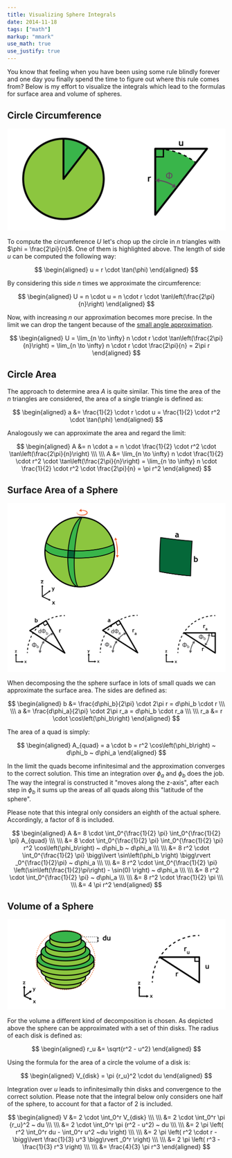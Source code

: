 ```yaml
---
title: Visualizing Sphere Integrals
date: 2014-11-18
tags: ["math"]
markup: "mmark"
use_math: true
use_justify: true
---
```



You know that feeling when you have been using some rule blindly forever and one day you finally spend the time to figure out where this rule comes from? Below is my effort to visualize the integrals which lead to the formulas for surface area and volume of spheres.

<!--more-->


## Circle Circumference


![Circle Area and Circumference](data/circle-area.png)

To compute the circumference $U$ let's chop up the circle in $n$ triangles with $\phi = \frac{2\pi}{n}$. One of them is highlighted above. The length of side $u$ can be computed the following way:

$$
\begin{aligned}
u = r \cdot \tan(\phi)
\end{aligned}
$$

By considering this side $n$ times we approximate the circumference:

$$
\begin{aligned}
U = n \cdot u = n \cdot r \cdot \tan\left(\frac{2\pi}{n}\right)
\end{aligned}
$$


Now, with increasing $n$ our approximation becomes more precise. In the limit we can drop the tangent because of the [small angle approximation](https://en.wikipedia.org/wiki/Small-angle_approximation).

$$
\begin{aligned}
U = \lim_{n \to \infty} n \cdot r \cdot \tan\left(\frac{2\pi}{n}\right) = \lim_{n \to \infty} n \cdot r \cdot \frac{2\pi}{n} = 2\pi r
\end{aligned}
$$


## Circle Area


The approach to determine area $A$ is quite similar. This time the area of the $n$ triangles are considered, the area of a single triangle is defined as:

$$
\begin{aligned}
a &= \frac{1}{2} \cdot r \cdot u = \frac{1}{2} \cdot r^2 \cdot \tan(\phi)
\end{aligned}
$$

Analogously we can approximate the area and regard the limit:

$$
\begin{aligned}
A &= n \cdot a = n \cdot \frac{1}{2} \cdot r^2 \cdot \tan\left(\frac{2\pi}{n}\right) \\\ \\\
A &= \lim_{n \to \infty} n \cdot \frac{1}{2} \cdot r^2 \cdot \tan\left(\frac{2\pi}{n}\right) = \lim_{n \to \infty} n \cdot \frac{1}{2} \cdot r^2 \cdot \frac{2\pi}{n} = \pi r^2
\end{aligned}
$$

## Surface Area of a Sphere

![Sphere Surface](data/sphere-surface.png)

When decomposing the the sphere surface in lots of small quads we can approximate the surface area. The sides are defined as:

$$
\begin{aligned}
  b &= \frac{d\phi_b}{2\pi} \cdot 2\pi r = d\phi_b \cdot r \\\ \\\
  a &= \frac{d\phi_a}{2\pi} \cdot 2\pi r_a = d\phi_b \cdot r_a \\\ \\\
r_a &= r \cdot \cos\left(\phi_b\right)
\end{aligned}
$$

The area of a quad is simply:

$$
\begin{aligned}
A_{quad} = a \cdot b = r^2 \cos\left(\phi_b\right) ~ d\phi_b ~ d\phi_a
\end{aligned}
$$

In the limit the quads become infinitesimal and the approximation converges to the correct solution. This time an integration over $\phi_a$ and $\phi_b$ does the job. The way the integral is constructed it "moves along the z-axis", after each step in $\phi_b$ it sums up the areas of all quads along this "latitude of the sphere".

Please note that this integral only considers an eighth of the actual sphere. Accordingly, a factor of $8$ is included.


$$
\begin{aligned}
A &= 8 \cdot \int_0^{\frac{1}{2} \pi} \int_0^{\frac{1}{2} \pi} A_{quad} \\\ \\\
&= 8 \cdot \int_0^{\frac{1}{2} \pi} \int_0^{\frac{1}{2} \pi} r^2 \cos\left(\phi_b\right) ~ d\phi_b ~ d\phi_a \\\ \\\
&= 8 r^2 \cdot \int_0^{\frac{1}{2} \pi} \bigg\lvert \sin\left(\phi_b \right) \bigg\rvert _0^{\frac{1}{2}\pi} ~ d\phi_a \\\ \\\
&= 8 r^2 \cdot \int_0^{\frac{1}{2} \pi} \left(\sin\left(\frac{1}{2}\pi\right) - \sin(0) \right) ~ d\phi_a \\\ \\\
&= 8 r^2 \cdot \int_0^{\frac{1}{2} \pi} ~ d\phi_a \\\ \\\
&= 8 r^2 \cdot \frac{1}{2} \pi \\\ \\\
&= 4 \pi r^2
\end{aligned}
$$


## Volume of a Sphere

![Sphere Volumne](data/sphere-volume.png)

For the volume a different kind of decomposition is chosen. As depicted above the sphere can be approximated with a set of thin disks. The radius of each disk is defined as:

$$
\begin{aligned}
r_u &= \sqrt{r^2 - u^2}
\end{aligned}
$$

Using the formula for the area of a circle the volume of a disk is:

$$
\begin{aligned}
V_{disk} = \pi {r_u}^2 \cdot du
\end{aligned}
$$

Integration over $u$ leads to infinitesimally thin disks and convergence to the correct solution. Please note that the integral below only considers one half of the sphere, to account for that a factor of $2$ is included.

$$
\begin{aligned}
V &= 2 \cdot \int_0^r V_{disk} \\\ \\\
&= 2 \cdot \int_0^r \pi {r_u}^2 ~ du \\\ \\\
&= 2 \cdot \int_0^r \pi (r^2 - u^2) ~ du \\\ \\\
&= 2 \pi \left( r^2 \int_0^r du - \int_0^r u^2 ~du \right) \\\ \\\
&= 2 \pi \left( r^2 \cdot r - \bigg\lvert \frac{1}{3} u^3 \bigg\rvert _0^r \right) \\\ \\\
&= 2 \pi \left( r^3 - \frac{1}{3} r^3 \right) \\\ \\\
&= \frac{4}{3} \pi r^3
\end{aligned}
$$
